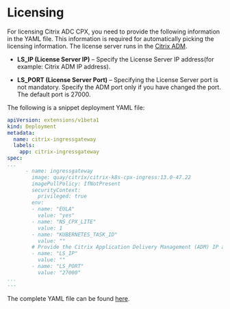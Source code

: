 # Licensing

For licensing Citrix ADC CPX, you need to provide the following information in the YAML file. This information is required for automatically picking the licensing information. The license server runs in the [Citrix ADM](https://docs.citrix.com/en-us/citrix-application-delivery-management-service.html).

-  **LS_IP (License Server IP)** – Specify the License Server IP address(for example: Citrix ADM IP address).

-  **LS_PORT (License Server Port)** – Specifying the License Server port is not mandatory. Specify the ADM port only if you have changed the port. The default port is 27000.



The following is a snippet deployment YAML file:

```yml
apiVersion: extensions/v1beta1
kind: Deployment
metadata:
  name: citrix-ingressgateway
  labels:
    app: citrix-ingressgateway
spec:
...
      - name: ingressgateway
        image: quay/citrix/citrix-k8s-cpx-ingress:13.0-47.22
        imagePullPolicy: IfNotPresent
        securityContext:
          privileged: true
        env:
        - name: "EULA"
          value: "yes"
        - name: "NS_CPX_LITE"
          value: 1
        - name: "KUBERNETES_TASK_ID"
          value: ""
        # Provide the Citrix Application Delivery Management (ADM) IP address and Port to license Citrix ADC CPX. Default port is 27000
        - name: "LS_IP"
          value: ""
        - name: "LS_PORT"
          value: "27000" 
...
---
```    

The complete YAML file can be found [here](https://github.com/citrix/citrix-istio-adaptor/blob/master/deployment/cpx-ingressgateway.tmpl).
